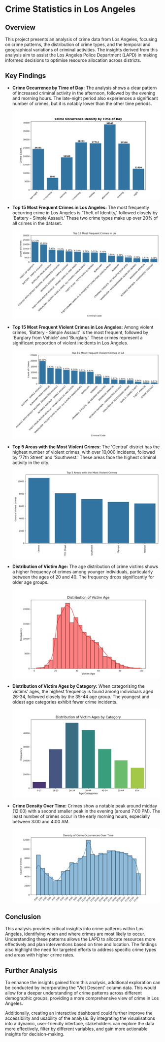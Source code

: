 # Crime Statistics in Los Angeles

## Overview

This project presents an analysis of crime data from Los Angeles, focusing on crime patterns, the distribution of crime types, and the temporal and geographical variations of criminal activities. The insights derived from this analysis aim to assist the Los Angeles Police Department (LAPD) in making informed decisions to optimise resource allocation across districts.

## Key Findings

- **Crime Occurrence by Time of Day:**
  The analysis shows a clear pattern of increased criminal activity in the afternoon, followed by the evening and morning hours. The late-night period also experiences a significant number of crimes, but it is notably lower than the other time periods.
  
  ![Crime Occurrence by Time of Day](./notebooks/figures/f4_crimes_by_time_of_the_day.png)

- **Top 15 Most Frequent Crimes in Los Angeles:**
  The most frequently occurring crime in Los Angeles is 'Theft of Identity,' followed closely by 'Battery - Simple Assault.' These two crime types make up over 20% of all crimes in the dataset.
  
  ![Top 15 Most Frequent Crimes](./notebooks/figures/f5_15_freq_crimes.png)

- **Top 15 Most Frequent Violent Crimes in Los Angeles:**
  Among violent crimes, 'Battery - Simple Assault' is the most frequent, followed by 'Burglary from Vehicle' and 'Burglary.' These crimes represent a significant proportion of violent incidents in Los Angeles.
  
  ![Top 15 Most Frequent Violent Crimes](./notebooks/figures/f6_15_freq_violent_crimes.png)

- **Top 5 Areas with the Most Violent Crimes:**
  The 'Central' district has the highest number of violent crimes, with over 10,000 incidents, followed by '77th Street' and 'Southwest.' These areas face the highest criminal activity in the city.
  
  ![Top 5 Areas with the Most Violent Crimes](./notebooks/figures/f7_5_areas_violent_crimes.png)

- **Distribution of Victim Age:**
  The age distribution of crime victims shows a higher frequency of crimes among younger individuals, particularly between the ages of 20 and 40. The frequency drops significantly for older age groups.
  
  ![Distribution of Victim Age](./notebooks/figures/f1_vict_age.png)

- **Distribution of Victim Ages by Category:**
  When categorising the victims' ages, the highest frequency is found among individuals aged 26-34, followed closely by the 35-44 age group. The youngest and oldest age categories exhibit fewer crime incidents.
  
  ![Distribution of Victim Ages by Category](./notebooks/figures/f2_vict_age_cat.png)

- **Crime Density Over Time:**
  Crimes show a notable peak around midday (12:00) with a second smaller peak in the evening (around 7:00 PM). The least number of crimes occur in the early morning hours, especially between 3:00 and 4:00 AM.
  
  ![Density of Crime Occurrences Over Time](./notebooks/figures/f3_crimes_over_time.png)

## Conclusion

This analysis provides critical insights into crime patterns within Los Angeles, identifying when and where crimes are most likely to occur. Understanding these patterns allows the LAPD to allocate resources more effectively and plan interventions based on time and location. The findings also highlight the need for targeted efforts to address specific crime types and areas with higher crime rates.

## Further Analysis

To enhance the insights gained from this analysis, additional exploration can be conducted by incorporating the 'Vict Descent' column data. This would allow for a deeper understanding of crime patterns across different demographic groups, providing a more comprehensive view of crime in Los Angeles.

Additionally, creating an interactive dashboard could further improve the accessibility and usability of the analysis. By integrating the visualisations into a dynamic, user-friendly interface, stakeholders can explore the data more effectively, filter by different variables, and gain more actionable insights for decision-making.



